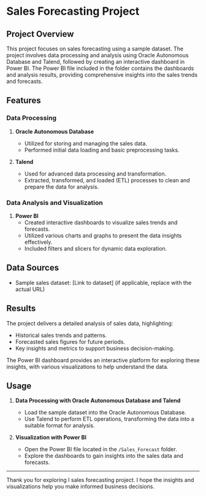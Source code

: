 # Sales Forecasting Project

## Project Overview

This project focuses on sales forecasting using a sample dataset. The project involves data processing and analysis using Oracle Autonomous Database and Talend, followed by creating an interactive dashboard in Power BI. The Power BI file included in the folder contains the dashboards and analysis results, providing comprehensive insights into the sales trends and forecasts.

## Features

### Data Processing

1. **Oracle Autonomous Database**
   - Utilized for storing and managing the sales data.
   - Performed initial data loading and basic preprocessing tasks.

2. **Talend**
   - Used for advanced data processing and transformation.
   - Extracted, transformed, and loaded (ETL) processes to clean and prepare the data for analysis.

### Data Analysis and Visualization

1. **Power BI**
   - Created interactive dashboards to visualize sales trends and forecasts.
   - Utilized various charts and graphs to present the data insights effectively.
   - Included filters and slicers for dynamic data exploration.

## Data Sources

- Sample sales dataset: [Link to dataset] (if applicable, replace with the actual URL)

## Results

The project delivers a detailed analysis of sales data, highlighting:
- Historical sales trends and patterns.
- Forecasted sales figures for future periods.
- Key insights and metrics to support business decision-making.

The Power BI dashboard provides an interactive platform for exploring these insights, with various visualizations to help understand the data.

## Usage

1. **Data Processing with Oracle Autonomous Database and Talend**
   - Load the sample dataset into the Oracle Autonomous Database.
   - Use Talend to perform ETL operations, transforming the data into a suitable format for analysis.

2. **Visualization with Power BI**
   - Open the Power BI file located in the `/Sales_Forecast` folder.
   - Explore the dashboards to gain insights into the sales data and forecasts.

---

Thank you for exploring I sales forecasting project. I hope the insights and visualizations help you make informed business decisions.
